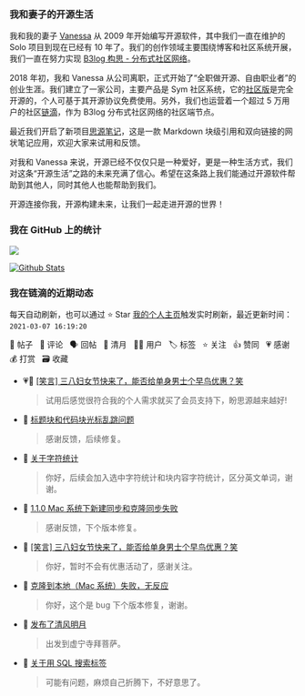 ### 我和妻子的开源生活

我和我的妻子 [Vanessa](https://github.com/Vanessa219) 从 2009 年开始编写开源软件，其中我们一直在维护的 Solo 项目到现在已经有 10 年了。我们的创作领域主要围绕博客和社区系统开展，我们一直在努力实现 [B3log 构思 - 分布式社区网络](https://ld246.com/article/1546941897596)。

2018 年初，我和 Vanessa 从公司离职，正式开始了“全职做开源、自由职业者”的创业生涯。我们建立了一家公司，主要产品是 Sym 社区系统，它的[社区版](https://github.com/88250/symphony)是完全开源的，个人可基于其开源协议免费使用。另外，我们也运营着一个超过 5 万用户的社区[链滴](https://ld246.com)，作为 B3log 分布式社区网络的社区端节点。

最近我们开启了新项目[思源笔记](https://github.com/siyuan-note/siyuan)，这是一款 Markdown 块级引用和双向链接的网状笔记应用，欢迎大家来试用和反馈。

对我和 Vanessa 来说，开源已经不仅仅只是一种爱好，更是一种生活方式，我们对这条“开源生活”之路的未来充满了信心。希望在这条路上我们能通过开源软件帮助到其他人，同时其他人也能帮助到我们。

开源连接你我，开源构建未来，让我们一起走进开源的世界！

### 我在 GitHub 上的统计

<a title="Hits" target="_blank" href="https://github.com/88250/88250"><img src="https://hits.b3log.org/88250/88250.svg"></a>

[![Github Stats](https://github-readme-stats.vercel.app/api?username=88250&theme=tokyonight&show_icons=true)](https://github.com/88250)

<!--events start -->

### 我在链滴的近期动态

每天自动刷新，也可以通过 ⭐️ Star [我的个人主页](https://github.com/88250/88250)触发实时刷新，最近更新时间：`2021-03-07 16:19:20`

📝 帖子 &nbsp; 💬 评论 &nbsp; 🗣 回帖 &nbsp; 🌙 清月 &nbsp; 👨‍💻 用户 &nbsp; 🏷️ 标签 &nbsp; ⭐️ 关注 &nbsp; 👍 赞同 &nbsp; 💗 感谢 &nbsp; 💰 打赏 &nbsp; 🗃 收藏

* 💗💬 [[笑言] 三八妇女节快来了，能否给单身男士个早鸟优惠？笑](https://ld246.com/article/1615045689302/comment/1615104505718#comments)

  > 试用后感觉很符合我的个人需求就买了会员支持下，盼思源越来越好!
* 💬 [标题块和代码块光标乱跳问题](https://ld246.com/article/1615100102225/comment/1615101628028#comments)

  > 感谢反馈，后续修复。
* 💬 [关于字符统计](https://ld246.com/article/1615095019197/comment/1615101496821#comments)

  > 你好，后续会加入选中字符统计和块内容字符统计，区分英文单词，谢谢。
* 💬 [1.1.0 Mac 系统下新建同步和克隆同步失败](https://ld246.com/article/1615094231998/comment/1615101353459#comments)

  > 感谢反馈，下个版本修复。
* 💬 [[笑言] 三八妇女节快来了，能否给单身男士个早鸟优惠？笑](https://ld246.com/article/1615045689302/comment/1615101249554#comments)

  > 你好，暂时不会有优惠活动了，感谢关注。
* 💬 [克隆到本地（Mac 系统）失败，无反应](https://ld246.com/article/1615084351000/comment/1615101147121#comments)

  > 你好，这个是 bug 下个版本修复，谢谢。
* 🌙 [发布了清风明月](https://ld246.com/member/88250/breezemoons/1615079620060)

  > 出发到虚宁寺拜菩萨。
* 💬 [关于用 SQL 搜索标签](https://ld246.com/article/1615017262462/comment/1615049311958#comments)

  > 可能有问题，麻烦自己折腾下，不好意思了。


<!--events end -->
